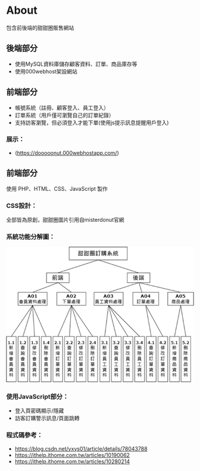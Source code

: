 # About 
包含前後端的甜甜圈販售網站

## 後端部分
- 使用MySQL資料庫儲存顧客資料、訂單、商品庫存等
- 使用000webhost架設網站
## 前端部分
- 帳號系統（註冊、顧客登入、員工登入）
- 訂單系統（用戶僅可瀏覽自己的訂單紀錄）
- 支持訪客瀏覽，但必須登入才能下單(使用js提示訊息提醒用戶登入)

### 展示：
- (https://dooooonut.000webhostapp.com/)

## 前端部分
使用 PHP、HTML、CSS、JavaScript 製作

### CSS設計：
全部皆為原創，甜甜圈圖片引用自misterdonut官網

### 系統功能分解圖：

![image](https://github.com/yiting0418/wp/blob/master/public_html/function.jpg)

### 使用JavaScript部分：

- 登入頁密碼顯示/隱藏
- 訪客訂購警示訊息/頁面跳轉

### 程式碼參考：

- https://blog.csdn.net/yxys01/article/details/78043788
- https://ithelp.ithome.com.tw/articles/10190062
- https://ithelp.ithome.com.tw/articles/10280214
